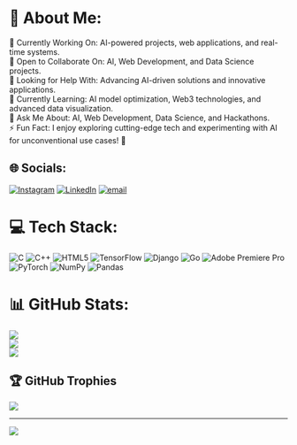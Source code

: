 # 💫 About Me:
🔭 Currently Working On: AI-powered projects, web applications, and real-time systems.<br>👯 Open to Collaborate On: AI, Web Development, and Data Science projects.<br>🤝 Looking for Help With: Advancing AI-driven solutions and innovative applications.<br>🌱 Currently Learning: AI model optimization, Web3 technologies, and advanced data visualization.<br>💬 Ask Me About: AI, Web Development, Data Science, and Hackathons.<br>⚡ Fun Fact: I enjoy exploring cutting-edge tech and experimenting with AI for unconventional use cases! 🚀


## 🌐 Socials:
[![Instagram](https://img.shields.io/badge/Instagram-%23E4405F.svg?logo=Instagram&logoColor=white)](https://instagram.com/https://www.instagram.com/ts_pranavadit/) [![LinkedIn](https://img.shields.io/badge/LinkedIn-%230077B5.svg?logo=linkedin&logoColor=white)](https://linkedin.com/in/https://www.linkedin.com/in/pranav-adit-4876342b3/) [![email](https://img.shields.io/badge/Email-D14836?logo=gmail&logoColor=white)](mailto:tspranavadit@gmail.com) 

# 💻 Tech Stack:
![C](https://img.shields.io/badge/c-%2300599C.svg?style=for-the-badge&logo=c&logoColor=white) ![C++](https://img.shields.io/badge/c++-%2300599C.svg?style=for-the-badge&logo=c%2B%2B&logoColor=white) ![HTML5](https://img.shields.io/badge/html5-%23E34F26.svg?style=for-the-badge&logo=html5&logoColor=white) ![TensorFlow](https://img.shields.io/badge/TensorFlow-%23FF6F00.svg?style=for-the-badge&logo=TensorFlow&logoColor=white) ![Django](https://img.shields.io/badge/django-%23092E20.svg?style=for-the-badge&logo=django&logoColor=white) ![Go](https://img.shields.io/badge/go-%2300ADD8.svg?style=for-the-badge&logo=go&logoColor=white) ![Adobe Premiere Pro](https://img.shields.io/badge/Adobe%20Premiere%20Pro-9999FF.svg?style=for-the-badge&logo=Adobe%20Premiere%20Pro&logoColor=white) ![PyTorch](https://img.shields.io/badge/PyTorch-%23EE4C2C.svg?style=for-the-badge&logo=PyTorch&logoColor=white) ![NumPy](https://img.shields.io/badge/numpy-%23013243.svg?style=for-the-badge&logo=numpy&logoColor=white) ![Pandas](https://img.shields.io/badge/pandas-%23150458.svg?style=for-the-badge&logo=pandas&logoColor=white)
# 📊 GitHub Stats:
![](https://github-readme-stats.vercel.app/api?username=pranavadit4&theme=rose&hide_border=false&include_all_commits=true&count_private=true)<br/>
![](https://nirzak-streak-stats.vercel.app/?user=pranavadit4&theme=rose&hide_border=false)<br/>
![](https://github-readme-stats.vercel.app/api/top-langs/?username=pranavadit4&theme=rose&hide_border=false&include_all_commits=true&count_private=true&layout=compact)

## 🏆 GitHub Trophies
![](https://github-profile-trophy.vercel.app/?username=pranavadit4&theme=rose&no-frame=true&no-bg=false&margin-w=4)

---
[![](https://visitcount.itsvg.in/api?id=pranavadit4&icon=4&color=10)](https://visitcount.itsvg.in)

<!-- Proudly created with GPRM ( https://gprm.itsvg.in ) -->
